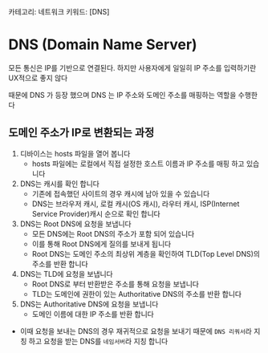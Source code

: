카테고리: 네트워크
키워드: [DNS]

# DNS (Domain Name Server)

모든 통신은 IP를 기반으로 연결된다. 하지만 사용자에게 일일히 IP 주소를 입력하기란 UX적으로 좋지 않다

때문에 DNS 가 등장 했으며 DNS 는 IP 주소와 도메인 주소를 매핑하는 역할을 수행한다

## 도메인 주소가 IP로 변환되는 과정

1. 디바이스는 hosts 파일을 열어 봅니다
   - hosts 파일에는 로컬에서 직접 설정한 호스트 이름과 IP 주소를 매핑 하고 있습니다
2. DNS는 캐시를 확인 합니다
   - 기존에 접속했던 사이트의 경우 캐시에 남아 있을 수 있습니다
   - DNS는 브라우저 캐시, 로컬 캐시(OS 캐시), 라우터 캐시, ISP(Internet Service Provider)캐시 순으로 확인 합니다
3. DNS는 Root DNS에 요청을 보냅니다
   - 모든 DNS에는 Root DNS의 주소가 포함 되어 있습니다
   - 이를 통해 Root DNS에게 질의를 보내게 됩니다
   - Root DNS는 도메인 주소의 최상위 계층을 확인하여 TLD(Top Level DNS)의 주소를 반환 합니다
4. DNS는 TLD에 요청을 보냅니다
   - Root DNS로 부터 반환받은 주소를 통해 요청을 보냅니다
   - TLD는 도메인에 권한이 있는 Authoritative DNS의 주소를 반환 합니다
5. DNS는 Authoritative DNS에 요청을 보냅니다
   - 도메인 이름에 대한 IP 주소를 반환 합니다

- 이때 요청을 보내는 DNS의 경우 재귀적으로 요청을 보내기 때문에 `DNS 리쿼서`라 지칭 하고 요청을 받는 DNS를 `네임서버`라 지칭 합니다
